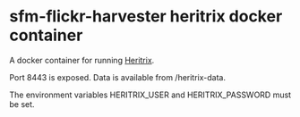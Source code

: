 # sfm-flickr-harvester heritrix docker container

A docker container for running [Heritrix](https://webarchive.jira.com/wiki/display/Heritrix).

Port 8443 is exposed.  Data is available from /heritrix-data.

The environment variables HERITRIX_USER and HERITRIX_PASSWORD must be set.

